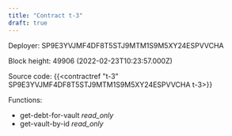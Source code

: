 ```yaml
---
title: "Contract t-3"
draft: true
---
```

Deployer: SP9E3YVJMF4DF8T5STJ9MTM1S9M5XY24ESPVVCHA


 



Block height: 49906 (2022-02-23T10:23:57.000Z)

Source code: {{<contractref "t-3" SP9E3YVJMF4DF8T5STJ9MTM1S9M5XY24ESPVVCHA t-3>}}

Functions:

* get-debt-for-vault _read_only_
* get-vault-by-id _read_only_

